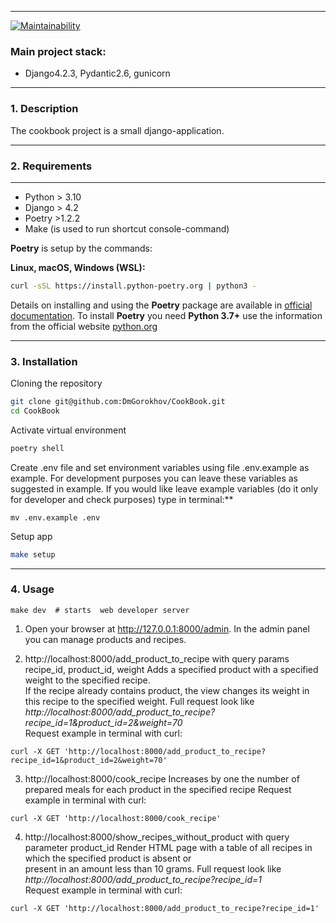 
___
[![Maintainability](https://api.codeclimate.com/v1/badges/984f8ea6bf922dd167bc/maintainability)](https://codeclimate.com/github/DmGorokhov/CookBook/maintainability)

### Main project stack:
* Django4.2.3, Pydantic2.6, gunicorn

___
### 1. Description
The cookbook project is a small django-application.
___
### 2. Requirements
___
* Python > 3.10
* Django > 4.2
* Poetry >1.2.2
* Make (is used to run shortcut console-command)

**Poetry** is setup by the commands:

**Linux, macOS, Windows (WSL):**

```bash
curl -sSL https://install.python-poetry.org | python3 -
```
Details on installing and using the **Poetry** package are available in [official documentation](https://python-poetry.org/docs/).
To install **Poetry** you need **Python 3.7+** use the information from the official website [python.org](https://www.python.org/downloads/)

---

### 3. Installation

Cloning the repository

```bash
git clone git@github.com:DmGorokhov/CookBook.git
cd CookBook
```

Activate virtual environment

```bash
poetry shell
```
Create .env file and set environment variables using file .env.example as example.
For development purposes you can leave these variables as suggested in example.
If you would like leave example variables (do it only for developer and check purposes) type in terminal:**
```commandline
mv .env.example .env
```

Setup app
```bash
make setup
```
___
### 4. Usage

```
make dev  # starts  web developer server
```

1. Open your browser at http://127.0.0.1:8000/admin.
   In the admin panel you can manage products and recipes. 
  

2. http://localhost:8000/add_product_to_recipe with query params recipe_id, product_id, weight
Adds a specified product with a specified weight to the specified recipe.   
If the recipe already contains product, the view changes its weight in this recipe to the specified weight.
Full request look like *http://localhost:8000/add_product_to_recipe?recipe_id=1&product_id=2&weight=70*  
Request example in terminal with curl:
```
curl -X GET 'http://localhost:8000/add_product_to_recipe?recipe_id=1&product_id=2&weight=70'
```

3. http://localhost:8000/cook_recipe
Increases by one the number of prepared meals for each product in the specified recipe
Request example in terminal with curl:
```
curl -X GET 'http://localhost:8000/cook_recipe'
```
4. http://localhost:8000/show_recipes_without_product with query parameter product_id
Render HTML page with a table of all recipes in which the specified product is absent or  
present in an amount less than 10 grams. 
Full request look like *http://localhost:8000/add_product_to_recipe?recipe_id=1*  
Request example in terminal with curl:
```
curl -X GET 'http://localhost:8000/add_product_to_recipe?recipe_id=1'
```
